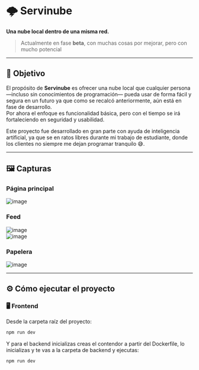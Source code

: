 # 🌩️ Servinube

**Una nube local dentro de una misma red.**

> Actualmente en fase **beta**, con muchas cosas por mejorar, pero con mucho potencial

---

## 🎯 Objetivo

El propósito de **Servinube** es ofrecer una nube local que cualquier persona —incluso sin conocimientos de programación— pueda usar de forma fácil y segura en un futuro ya que como se recalcó anteriormente, aún está en fase de desarrollo.  
Por ahora el enfoque es funcionalidad básica, pero con el tiempo se irá fortaleciendo en seguridad y usabilidad.

Este proyecto fue desarrollado en gran parte con ayuda de inteligencia artificial, ya que se en ratos libres durante mi trabajo de estudiante, donde los clientes no siempre me dejan programar tranquilo 😅.

---

## 🖼️ Capturas

### Página principal  
![image](https://github.com/user-attachments/assets/ea402002-8f9c-4868-bc69-f9e572c37c72)

### Feed  
![image](https://github.com/user-attachments/assets/3a4edc2e-ecce-4d69-a925-0af3abec19f7)  
![image](https://github.com/user-attachments/assets/c1dfd0d7-4c51-464b-8a06-8f945f642901)

### Papelera  
![image](https://github.com/user-attachments/assets/11c404e5-e739-426c-af4e-34a811a0ef4a)

---

## ⚙️ Cómo ejecutar el proyecto

### 🖥️ Frontend

Desde la carpeta raíz del proyecto:

```bash
npm run dev
```

Y para el backend inicializas creas el contendor a partir del Dockerfile, lo inicializas y te vas a la carpeta de backend y ejecutas:
```bash
npm run dev
```


